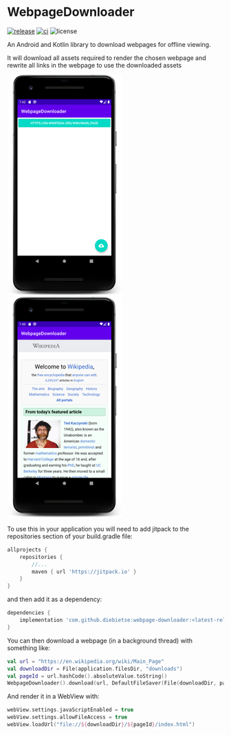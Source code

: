 # WebpageDownloader


[![release][release-badge]][release-link]
[![ci][ci-badge]][ci-link]
![license][license-badge]

An Android and Kotlin library to download webpages for offline viewing.

It will download all assets required to render the chosen webpage and rewrite all links in the
webpage to use the downloaded assets

![home](./screenshots/home.webp)
![home](./screenshots/wikipedia.webp)

To use this in your application you will need to add jitpack to the repositories section of your
build.gradle file:

```groovy
allprojects {
    repositories {
        //...
        maven { url 'https://jitpack.io' }
    }
}
```

and then add it as a dependency:

```groovy
dependencies {
    implementation 'com.github.diebietse:webpage-downloader:<latest-release>'
}
```

You can then download a webpage (in a background thread) with something like:

```kotlin
val url = "https://en.wikipedia.org/wiki/Main_Page"
val downloadDir = File(application.filesDir, "downloads")
val pageId = url.hashCode().absoluteValue.toString()
WebpageDownloader().download(url, DefaultFileSaver(File(downloadDir, pageId)))
```

And render it in a WebView with:

```kotlin
webView.settings.javaScriptEnabled = true
webView.settings.allowFileAccess = true
webView.loadUrl("file://${downloadDir}/${pageId}/index.html")
```

[release-badge]: https://jitpack.io/v/diebietse/webpage-downloader.svg
[release-link]: https://jitpack.io/#diebietse/webpage-downloader
[ci-badge]: https://github.com/diebietse/webpage-downloader/actions/workflows/android.yml/badge.svg
[ci-link]: https://github.com/diebietse/webpage-downloader/actions/workflows/android.yml
[license-badge]: https://img.shields.io/github/license/diebietse/webpage-downloader.svg
